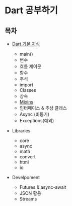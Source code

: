 # Dart 공부하기

## 목차

* [Dart 기본 지식](https://github.com/notmyfault02/Study-Dart/tree/master/Dart%20%EA%B8%B0%EB%B3%B8%20%EC%A7%80%EC%8B%9D)

  * main()
  * 변수
  * 흐름 제어문
  * 함수
  * 주석
  * import
  * Classes
  * 상속
  * [Mixins](https://github.com/notmyfault02/Study-Dart/blob/master/Dart%20%EA%B8%B0%EB%B3%B8%20%EC%A7%80%EC%8B%9D/Mixins.md)
  * 인터페이스 & 추상 클래스
  * Async (비동기)
  * Exceptions(예외)

  

* Libraries

  * core
  * async
  * math
  * convert
  * html
  * io

  

* Develpoment

  * Futures & async-await
  * JSON 활용
  * Streams